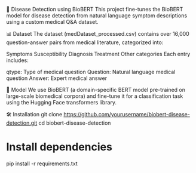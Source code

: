 🧠 Disease Detection using BioBERT
This project fine-tunes the BioBERT model for disease detection from natural language symptom descriptions using a custom medical Q&A dataset.

📊 Dataset
The dataset (medDataset_processed.csv) contains over 16,000 question-answer pairs from medical literature, categorized into:




Symptoms
Susceptibility
Diagnosis
Treatment
Other categories
Each entry includes:



qtype: Type of medical question
Question: Natural language medical question
Answer: Expert medical answer



🧪 Model
We use BioBERT (a domain-specific BERT model pre-trained on large-scale biomedical corpora) and fine-tune it for a classification task using the Hugging Face transformers library.

🛠️ Installation
git clone https://github.com/yourusername/biobert-disease-detection.git
cd biobert-disease-detection

# Install dependencies
pip install -r requirements.txt
